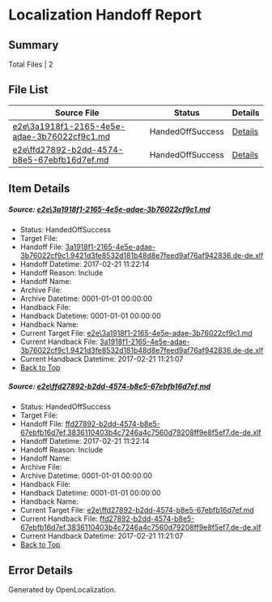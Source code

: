 # <a name='report-top'></a> Localization Handoff Report

## Summary
 Total Files | 2

## File List
 Source File | Status | Details 
 ----------- | ------ | ------- 
 [e2e\3a1918f1-2165-4e5e-adae-3b76022cf9c1.md](https://github.com/OpenLocalizationTestOrg/ol-test4/blob/0b9c8ef2abd4cbed14e5e7bd015dfbe0311aa17c/e2e/3a1918f1-2165-4e5e-adae-3b76022cf9c1.md) | HandedOffSuccess | [Details](#1dddedb0ef776d1e66b7f8886c819ba9ac8f1bd51)
 [e2e\ffd27892-b2dd-4574-b8e5-67ebfb16d7ef.md](https://github.com/OpenLocalizationTestOrg/ol-test4/blob/0b9c8ef2abd4cbed14e5e7bd015dfbe0311aa17c/e2e/ffd27892-b2dd-4574-b8e5-67ebfb16d7ef.md) | HandedOffSuccess | [Details](#a8a23892cd60d5d0804fad2420a19aab2978a7374)

## Item Details
##### <a name='1dddedb0ef776d1e66b7f8886c819ba9ac8f1bd51'></a> Source: [e2e\3a1918f1-2165-4e5e-adae-3b76022cf9c1.md](https://github.com/OpenLocalizationTestOrg/ol-test4/blob/0b9c8ef2abd4cbed14e5e7bd015dfbe0311aa17c/e2e/3a1918f1-2165-4e5e-adae-3b76022cf9c1.md)
* Status: HandedOffSuccess
* Target File: 
* Handoff File: [3a1918f1-2165-4e5e-adae-3b76022cf9c1.9421d3fe8532d181b48d8e7feed9af76af942836.de-de.xlf](https://github.com/OpenLocalizationTestOrg/ol-test4-handoff/blob/1c28294dd2cfe3a11f3b6f34c3c8031af55cbedf/ol-handoff/OpenLocalizationTestOrg/ol-test4-dede/xinjiang/ht/3a1918f1-2165-4e5e-adae-3b76022cf9c1.9421d3fe8532d181b48d8e7feed9af76af942836.de-de.xlf)
* Handoff Datetime: 2017-02-21 11:22:14
* Handoff Reason: Include
* Handoff Name: 
* Archive File: 
* Archive Datetime: 0001-01-01 00:00:00
* Handback File: 
* Handback Datetime: 0001-01-01 00:00:00
* Handback Name: 
* Current Target File: [e2e\3a1918f1-2165-4e5e-adae-3b76022cf9c1.md](https://github.com/OpenLocalizationTestOrg/ol-test4-dede/blob/f3f8a62586f7a85036e74e270faab9a2b470f014/e2e/3a1918f1-2165-4e5e-adae-3b76022cf9c1.md)
* Current Handback File: [3a1918f1-2165-4e5e-adae-3b76022cf9c1.9421d3fe8532d181b48d8e7feed9af76af942836.de-de.xlf](https://github.com/OpenLocalizationTestOrg/ol-test4-handback/blob/fdd18db7c5826be2dae7fc51b88d89c460ea4fd7/ol-handback/OpenLocalizationTestOrg/ol-test4-dede/xinjiang/ht/3a1918f1-2165-4e5e-adae-3b76022cf9c1.9421d3fe8532d181b48d8e7feed9af76af942836.de-de.xlf)
* Current Handback Datetime: 2017-02-21 11:21:07
* [Back to Top](#report-top)

##### <a name='a8a23892cd60d5d0804fad2420a19aab2978a7374'></a> Source: [e2e\ffd27892-b2dd-4574-b8e5-67ebfb16d7ef.md](https://github.com/OpenLocalizationTestOrg/ol-test4/blob/0b9c8ef2abd4cbed14e5e7bd015dfbe0311aa17c/e2e/ffd27892-b2dd-4574-b8e5-67ebfb16d7ef.md)
* Status: HandedOffSuccess
* Target File: 
* Handoff File: [ffd27892-b2dd-4574-b8e5-67ebfb16d7ef.3836110403b4c7246a4c7560d79208ff9e8f5ef7.de-de.xlf](https://github.com/OpenLocalizationTestOrg/ol-test4-handoff/blob/1c28294dd2cfe3a11f3b6f34c3c8031af55cbedf/ol-handoff/OpenLocalizationTestOrg/ol-test4-dede/xinjiang/ht/ffd27892-b2dd-4574-b8e5-67ebfb16d7ef.3836110403b4c7246a4c7560d79208ff9e8f5ef7.de-de.xlf)
* Handoff Datetime: 2017-02-21 11:22:14
* Handoff Reason: Include
* Handoff Name: 
* Archive File: 
* Archive Datetime: 0001-01-01 00:00:00
* Handback File: 
* Handback Datetime: 0001-01-01 00:00:00
* Handback Name: 
* Current Target File: [e2e\ffd27892-b2dd-4574-b8e5-67ebfb16d7ef.md](https://github.com/OpenLocalizationTestOrg/ol-test4-dede/blob/f3f8a62586f7a85036e74e270faab9a2b470f014/e2e/ffd27892-b2dd-4574-b8e5-67ebfb16d7ef.md)
* Current Handback File: [ffd27892-b2dd-4574-b8e5-67ebfb16d7ef.3836110403b4c7246a4c7560d79208ff9e8f5ef7.de-de.xlf](https://github.com/OpenLocalizationTestOrg/ol-test4-handback/blob/fdd18db7c5826be2dae7fc51b88d89c460ea4fd7/ol-handback/OpenLocalizationTestOrg/ol-test4-dede/xinjiang/ht/ffd27892-b2dd-4574-b8e5-67ebfb16d7ef.3836110403b4c7246a4c7560d79208ff9e8f5ef7.de-de.xlf)
* Current Handback Datetime: 2017-02-21 11:21:07
* [Back to Top](#report-top)


## Error Details

Generated by OpenLocalization.
